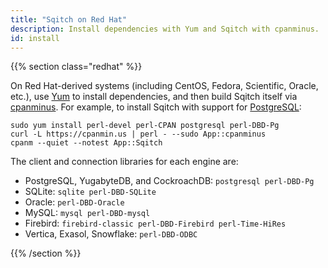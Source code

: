 ```yaml
---
title: "Sqitch on Red Hat"
description: Install dependencies with Yum and Sqitch with cpanminus.
id: install
---
```


{{% section class="redhat" %}}

On Red Hat-derived systems (including CentOS, Fedora, Scientific, Oracle, etc.),
use [Yum] to install dependencies, and then build Sqitch itself via [cpanminus].
For example, to install Sqitch with support for [PostgreSQL]:

    sudo yum install perl-devel perl-CPAN postgresql perl-DBD-Pg
    curl -L https://cpanmin.us | perl - --sudo App::cpanminus
    cpanm --quiet --notest App::Sqitch

The client and connection libraries for each engine are:

*   PostgreSQL, YugabyteDB, and CockroachDB: `postgresql perl-DBD-Pg`
*   SQLite: `sqlite perl-DBD-SQLite`
*   Oracle: `perl-DBD-Oracle`
*   MySQL: `mysql perl-DBD-mysql`
*   Firebird: `firebird-classic perl-DBD-Firebird perl-Time-HiRes`
*   Vertica, Exasol, Snowflake: `perl-DBD-ODBC`

  [Yum]: http://yum.baseurl.org
  [cpanminus]: https://cpanmin.us
  [PostgreSQL]: https://postgresql.org/
    "PostgreSQL: The World's Most Advanced Open Source Relational Database"

{{% /section %}}